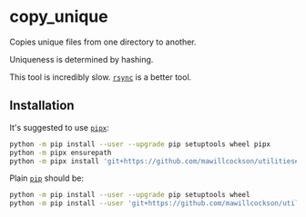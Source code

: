 # copy_unique

Copies unique files from one directory to another.

Uniqueness is determined by hashing.

This tool is incredibly slow. [`rsync`][] is a better tool.

## Installation

It's suggested to use [`pipx`][]:

```sh
python -m pip install --user --upgrade pip setuptools wheel pipx
python -m pipx ensurepath
python -m pipx install 'git+https://github.com/mawillcockson/utilities#egg=copy_unique&subdirectory=copy_unique'
```

Plain [`pip`][] should be:

```sh
python -m pip install --user --upgrade pip setuptools wheel
python -m pip install --user 'git+https://github.com/mawillcockson/utilities#egg=copy_unique&subdirectory=copy_unique'
```

[`rsync`]: <https://rsync.samba.org/> "rsync homepage"
[`pipx`]: <https://pipxproject.github.io/pipx/installation/> "pipx installation documentation"
[`pip`]: <https://pip.pypa.io/en/stable/reference/pip_install/#vcs-support> "pip VCS url documentation"
